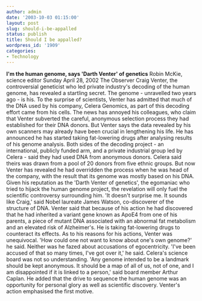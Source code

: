 ```yaml
---
author: admin
date: '2003-10-03 01:15:00'
layout: post
slug: should-i-be-appalled
status: publish
title: Should I be appalled?
wordpress_id: '1909'
categories:
- Technology
---
```


**I'm the human genome, says 'Darth Venter' of genetics** Robin McKie,
science editor Sunday April 28, 2002 The Observer Craig Venter, the
controversial geneticist who led private industry's decoding of the
human genome, has revealed a startling secret. The genome - unravelled
two years ago - is his. To the surprise of scientists, Venter has
admitted that much of the DNA used by his company, Celera Genomics, as
part of this decoding effort came from his cells. The news has annoyed
his colleagues, who claim that Venter subverted the careful, anonymous
selection process they had established for their DNA donors. But Venter
says the data revealed by his own scanners may already have been crucial
in lengthening his life. He has announced he has started taking
fat-lowering drugs after analysing results of his genome analysis. Both
sides of the decoding project - an international, publicly funded arm,
and a private industrial group led by Celera - said they had used DNA
from anonymous donors. Celera said theirs was drawn from a pool of 20
donors from five ethnic groups. But now Venter has revealed he had
overridden the process when he was head of the company, with the result
that its genome was mostly based on his DNA. Given his reputation as the
'Darth Venter of genetics', the egomaniac who tried to hijack the human
genome project, the revelation will only fuel the scientific controversy
surrounding him. 'It doesn't surprise me. It sounds like Craig,' said
Nobel laureate James Watson, co-discoverer of the structure of DNA.
Venter said that because of his action he had discovered that he had
inherited a variant gene known as ApoE4 from one of his parents, a piece
of mutant DNA associated with an abnormal fat metabolism and an elevated
risk of Alzheimer's. He is taking fat-lowering drugs to counteract its
effects. As to his reasons for his actions, Venter was unequivocal. 'How
could one not want to know about one's own genome?' he said. Neither was
he fazed about accusations of egocentricity. 'I've been accused of that
so many times, I've got over it,' he said. Celera's science board was
not so understanding. 'Any genome intended to be a landmark should be
kept anonymous. It should be a map of all of us, not of one, and I am
disappointed if it is linked to a person,' said board member Arthur
Caplan. He added that the drive to sequence the human genome was an
opportunity for personal glory as well as scientific discovery. Venter's
action emphasised the first motive.
